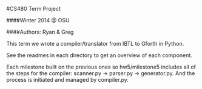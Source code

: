 #CS480 Term Project

####Winter 2014 @ OSU

####Authors: Ryan & Greg

This term we wrote a compiler/translator from IBTL to Gforth in Python.

See the readmes in each directory to get an overview of each component.

Each milestone built on the previous ones so hw5/milestone5 includes all of the steps for the compiler: scanner.py -> parser.py -> generator.py. And the process is initiated and managed by compiler.py.


